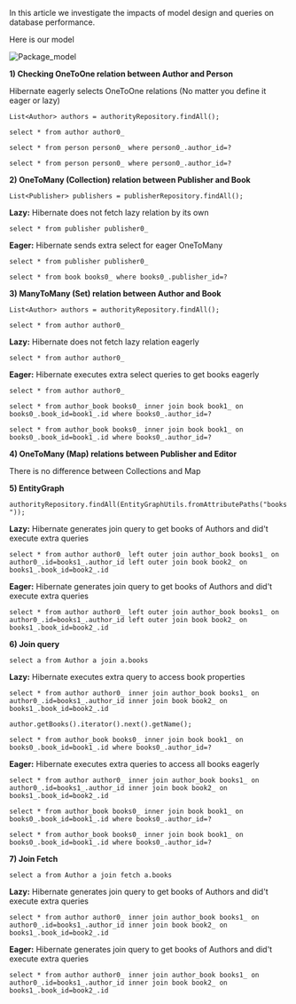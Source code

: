 In this article we investigate the impacts of model design and queries on database performance.

Here is our model

![Package_model](uploads/2c7a1eea5cf40bce04973d45b58a50f9/Package_model.png)

**1) Checking OneToOne relation between Author and Person**

Hibernate eagerly selects OneToOne relations (No matter you define it eager or lazy)

`List<Author> authors = authorityRepository.findAll();`

```
select * from author author0_
```

```
select * from person person0_ where person0_.author_id=?
```

```
select * from person person0_ where person0_.author_id=?
```


**2) OneToMany (Collection) relation between Publisher and Book**

`List<Publisher> publishers = publisherRepository.findAll();`

**Lazy:**
Hibernate does not fetch lazy relation by its own

```
select * from publisher publisher0_
```

**Eager:**
Hibernate sends extra select for eager OneToMany

```
select * from publisher publisher0_
```

```
select * from book books0_ where books0_.publisher_id=?
```

**3) ManyToMany (Set) relation between Author and Book**

`List<Author> authors = authorityRepository.findAll();`

```
select * from author author0_
```

**Lazy:**
Hibernate does not fetch lazy relation eagerly

```
select * from author author0_
```

**Eager:**
Hibernate executes extra select queries to get books eagerly

```
select * from author author0_
```
```
select * from author_book books0_ inner join book book1_ on books0_.book_id=book1_.id where books0_.author_id=?
```
```
select * from author_book books0_ inner join book book1_ on books0_.book_id=book1_.id where books0_.author_id=?
```


**4) OneToMany (Map) relations between Publisher and Editor**

There is no difference between Collections and Map


**5) EntityGraph**

`authorityRepository.findAll(EntityGraphUtils.fromAttributePaths("books"));`

**Lazy:**
Hibernate generates join query to get books of Authors and did't execute extra queries

```
select * from author author0_ left outer join author_book books1_ on author0_.id=books1_.author_id left outer join book book2_ on books1_.book_id=book2_.id
```

**Eager:**
Hibernate generates join query to get books of Authors and did't execute extra queries

```
select * from author author0_ left outer join author_book books1_ on author0_.id=books1_.author_id left outer join book book2_ on books1_.book_id=book2_.id
```

**6) Join query**

`select a from Author a join a.books`

**Lazy:**
Hibernate executes extra query to access book properties

```
select * from author author0_ inner join author_book books1_ on author0_.id=books1_.author_id inner join book book2_ on books1_.book_id=book2_.id
```
`author.getBooks().iterator().next().getName();`
```
select * from author_book books0_ inner join book book1_ on books0_.book_id=book1_.id where books0_.author_id=?
```

**Eager:**
Hibernate executes extra queries to access all books eagerly

```
select * from author author0_ inner join author_book books1_ on author0_.id=books1_.author_id inner join book book2_ on books1_.book_id=book2_.id
```

```
select * from author_book books0_ inner join book book1_ on books0_.book_id=book1_.id where books0_.author_id=?
```

```
select * from author_book books0_ inner join book book1_ on books0_.book_id=book1_.id where books0_.author_id=?
```

**7) Join Fetch**

`select a from Author a join fetch a.books`

**Lazy:**
Hibernate generates join query to get books of Authors and did't execute extra queries
 
```
select * from author author0_ inner join author_book books1_ on author0_.id=books1_.author_id inner join book book2_ on books1_.book_id=book2_.id
```

**Eager:**
Hibernate generates join query to get books of Authors and did't execute extra queries

```
select * from author author0_ inner join author_book books1_ on author0_.id=books1_.author_id inner join book book2_ on books1_.book_id=book2_.id
```

